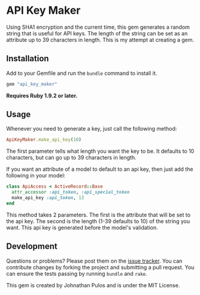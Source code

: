 # API Key Maker

Using SHA1 encryption and the current time, this gem generates a random string that is useful for API keys.  The length of the string can be set as an attribute up to 39 characters in length.  This is my attempt at creating a gem.

## Installation
Add to your Gemfile and run the `bundle` command to install it.

```ruby
gem "api_key_maker"
```

**Requires Ruby 1.9.2 or later.**

## Usage
Whenever you need to generate a key, just call the following method:

```ruby
ApiKeyMaker.make_api_key(10)
```
The first parameter tells what length you want the key to be.  It defaults to 10 characters, but can go up to 39 characters in length.

If you want an attribute of a model to default to an api key, then just add the following in your model:

```ruby
class ApiAccess < ActiveRecord::Base
  attr_accessor :api_token, :api_special_token
  make_api_key :api_token, 13
end
```

This method takes 2 parameters.  The first is the attribute that will be set to the api key.  The second is the length (1-39 defaults to 10) of the string you want.  This api key is generated before the model's validation.

## Development
Questions or problems? Please post them on the [issue tracker](https://github.com/codemis/api_key_maker/issues). You can contribute changes by forking the project and submitting a pull request. You can ensure the tests passing by running `bundle` and `rake`.

This gem is created by Johnathan Pulos and is under the MIT License.